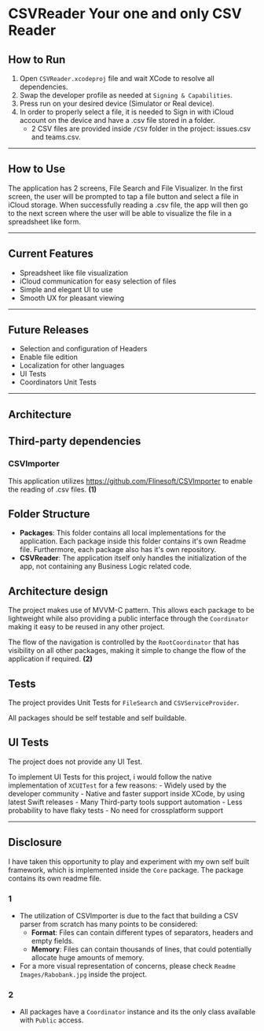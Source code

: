 # CSVReader **Your one and only CSV Reader**

## How to Run

1) Open `CSVReader.xcodeproj` file and wait XCode to resolve all dependencies.
2) Swap the developer profile as needed at `Signing & Capabilities`.
3) Press run on your desired device (Simulator or Real device).
4) In order to properly select a file, it is needed to Sign in with iCloud account on the device and have a .csv file stored in a folder.
	- 2 CSV files are provided inside `/CSV` folder in the project: issues.csv and teams.csv.

---------

## How to Use

The application has 2 screens, File Search and File Visualizer.
In the first screen, the user will be prompted to tap a file button and select a file in iCloud storage.
When successfully reading a .csv file, the app will then go to the next screen where the user will be able to visualize the file in a spreadsheet like form.

---------

## Current Features

- Spreadsheet like file visualization
- iCloud communication for easy selection of files
- Simple and elegant UI to use
- Smooth UX for pleasant viewing

---------

## Future Releases

- Selection and configuration of Headers
- Enable file edition
- Localization for other languages
- UI Tests
- Coordinators Unit Tests

---------

## Architecture

## Third-party dependencies

### CSVImporter

This application utilizes https://github.com/Flinesoft/CSVImporter to enable the reading of .csv files. **(1)**

## Folder Structure

- **Packages**: This folder contains all local implementations for the application. Each package inside this folder contains it's own Readme file. Furthermore, each package also has it's own repository.
- **CSVReader**: The application itself only handles the initialization of the app, not containing any Business Logic related code.

## Architecture design

The project makes use of MVVM-C pattern. This allows each package to be lightweight while also providing a public interface through the `Coordinator` making it easy to be reused in any other project.

The flow of the navigation is controlled by the `RootCoordinator` that has visibility on all other packages, making it simple to change the flow of the application if required. **(2)**

## Tests

The project provides Unit Tests for `FileSearch` and `CSVServiceProvider`.

All packages should be self testable and self buildable.

## UI Tests

The project does not provide any UI Test.

To implement UI Tests for this project, i would follow the native implementation of `XCUITest` for a few reasons:
	- Widely used by the developer community
	- Native and faster support inside XCode, by using latest Swift releases
	- Many Third-party tools support automation
	- Less probability to have flaky tests
	- No need for crossplatform support

---------

## Disclosure

I have taken this opportunity to play and experiment with my own self built framework, which is implemented inside the `Core` package. The package contains its own readme file.

### 1

- The utilization of CSVImporter is due to the fact that building a CSV parser from scratch has many points to be considered:
	- **Format**: Files can contain different types of separators, headers and empty fields.
	- **Memory**: Files can contain thousands of lines, that could potentially allocate huge amounts of memory.
- For a more visual representation of concerns, please check `Readme Images/Rabobank.jpg` inside the project.

### 2

- All packages have a `Coordinator` instance and its the only class available with `Public` access.